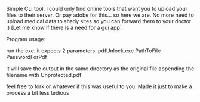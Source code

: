 Simple CLI tool. I could only find online tools that want you to upload your files to their server. Or pay adobe for this...
so here we are. 
No more need to upload medical data to shady sites so you can forward them to your doctor :)
[Let me know if there is a need for a gui app]

Program usage: 

run the exe. it expects 2 parameters. 
 pdfUnlock.exe PathToFile PasswordForPdf

it will save the output in the same directory as the original file appending the filename with Unprotected.pdf

feel free to fork or whatever if this was useful to you. Made it just to make a process a bit less tedious 
